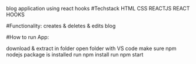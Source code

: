 blog application using react hooks
#Techstack HTML CSS REACTJS REACT HOOKS

#Functionality: creates & deletes & edits blog

#How to run App:

download & extract in folder
open folder with VS code
make sure npm nodejs package is installed
run npm install
run npm start
